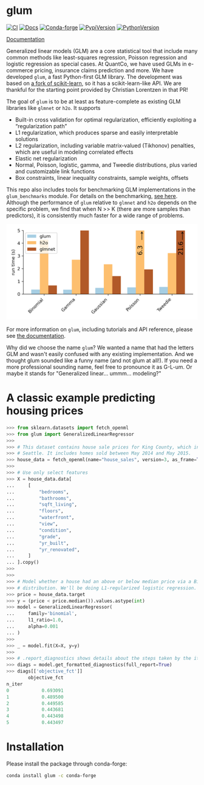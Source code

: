 # glum

[![CI](https://github.com/Quantco/glm_benchmarks/workflows/CI/badge.svg)](https://github.com/Quantco/glum/actions)
[![Docs](https://readthedocs.org/projects/pip/badge/?version=latest&style=flat)](https://glum.readthedocs.io/)
[![Conda-forge](https://img.shields.io/conda/vn/conda-forge/glum?color=white&logo=conda-forge)](https://anaconda.org/conda-forge/glum)
[![PypiVersion](https://img.shields.io/pypi/v/glum.svg?logo=pypi&logoColor=white)](https://pypi.org/project/glum)
[![PythonVersion](https://img.shields.io/pypi/pyversions/glum?color=white&logo=python)](https://pypi.org/project/glum)


[Documentation](https://glum.readthedocs.io/en/latest/)

Generalized linear models (GLM) are a core statistical tool that include many common methods like least-squares regression, Poisson regression and logistic regression as special cases. At QuantCo, we have used GLMs in e-commerce pricing, insurance claims prediction and more. We have developed `glum`, a fast Python-first GLM library. The development was based on [a fork of scikit-learn](https://github.com/scikit-learn/scikit-learn/pull/9405), so it has a scikit-learn-like API. We are thankful for the starting point provided by Christian Lorentzen in that PR!

The goal of `glum` is to be at least as feature-complete as existing GLM libraries like `glmnet` or `h2o`. It supports

* Built-in cross validation for optimal regularization, efficiently exploiting a “regularization path”
* L1 regularization, which produces sparse and easily interpretable solutions
* L2 regularization, including variable matrix-valued (Tikhonov) penalties, which are useful in modeling correlated effects
* Elastic net regularization
* Normal, Poisson, logistic, gamma, and Tweedie distributions, plus varied and customizable link functions
* Box constraints, linear inequality constraints, sample weights, offsets

This repo also includes tools for benchmarking GLM implementations in the `glum_benchmarks` module. For details on the benchmarking, [see here](src/glum_benchmarks/README.md). Although the performance of `glum` relative to `glmnet` and `h2o` depends on the specific problem, we find that when N >> K (there are more samples than predictors), it is consistently much faster for a wide range of problems.

![](docs/_static/headline_benchmark.png)

For more information on `glum`, including tutorials and API reference, please see [the documentation](https://glum.readthedocs.io/en/latest/).

Why did we choose the name `glum`? We wanted a name that had the letters GLM and wasn't easily confused with any existing implementation. And we thought glum sounded like a funny name (and not glum at all!). If you need a more professional sounding name, feel free to pronounce it as G-L-um. Or maybe it stands for "Generalized linear... ummm... modeling?"

# A classic example predicting housing prices

```python
>>> from sklearn.datasets import fetch_openml
>>> from glum import GeneralizedLinearRegressor
>>>
>>> # This dataset contains house sale prices for King County, which includes
>>> # Seattle. It includes homes sold between May 2014 and May 2015.
>>> house_data = fetch_openml(name="house_sales", version=3, as_frame=True)
>>>
>>> # Use only select features
>>> X = house_data.data[
...     [
...         "bedrooms",
...         "bathrooms",
...         "sqft_living",
...         "floors",
...         "waterfront",
...         "view",
...         "condition",
...         "grade",
...         "yr_built",
...         "yr_renovated",
...     ]
... ].copy()
>>>
>>>
>>> # Model whether a house had an above or below median price via a Binomial
>>> # distribution. We'll be doing L1-regularized logistic regression.
>>> price = house_data.target
>>> y = (price < price.median()).values.astype(int)
>>> model = GeneralizedLinearRegressor(
...     family='binomial',
...     l1_ratio=1.0,
...     alpha=0.001
... )
>>>
>>> _ = model.fit(X=X, y=y)
>>>
>>> # .report_diagnostics shows details about the steps taken by the iterative solver
>>> diags = model.get_formatted_diagnostics(full_report=True)
>>> diags[['objective_fct']]
        objective_fct
n_iter               
0            0.693091
1            0.489500
2            0.449585
3            0.443681
4            0.443498
5            0.443497

```

# Installation

Please install the package through conda-forge:
```bash
conda install glum -c conda-forge
```
